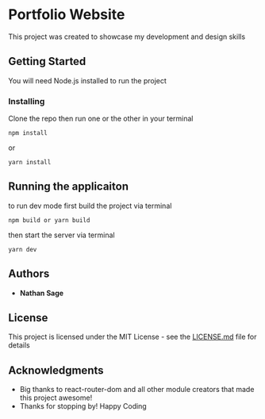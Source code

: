 # Portfolio Website

This project was created to showcase my development and design skills 

## Getting Started

You will need Node.js installed to run the project

### Installing

Clone the repo then run one or the other in your terminal

```
npm install
```

or

```
yarn install
```
## Running the applicaiton

to run dev mode first build the project via terminal

```
npm build or yarn build
```

then start the server via terminal

```
yarn dev
```

## Authors

* **Nathan Sage**

## License

This project is licensed under the MIT License - see the [LICENSE.md](LICENSE.md) file for details

## Acknowledgments

* Big thanks to react-router-dom and all other module creators that made this project awesome!
* Thanks for stopping by! Happy Coding

